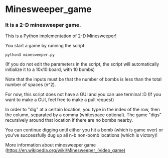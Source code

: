 # Minesweeper_game
### It is a 2-D minesweeper game.

This is a Python implementation of 2-D Minesweeper!


You start a game by running the script:
```
python3 minesweeper.py
```
(If you do not edit the parameters in the script, the script will automatically initialize it to a 10x10 board, with 10 bombs)

Note that the inputs must be that the number of bombs is less than the total number of spaces (n^2).

For now, this script does not have a GUI and you can use terminal :D (If you want to make a GUI, feel free to make a pull request)

In order to "dig" at a certain location, you type in the index of the row, then the column, separated by a comma (whitespace optional). The game "digs" recursively around that location if there are no bombs nearby.

You can continue digging until either you hit a bomb (which is game over) or you've successfully dug up all n-b non-bomb locations (which is victory)!


More information about minesweeper game (https://en.wikipedia.org/wiki/Minesweeper_(video_game)
